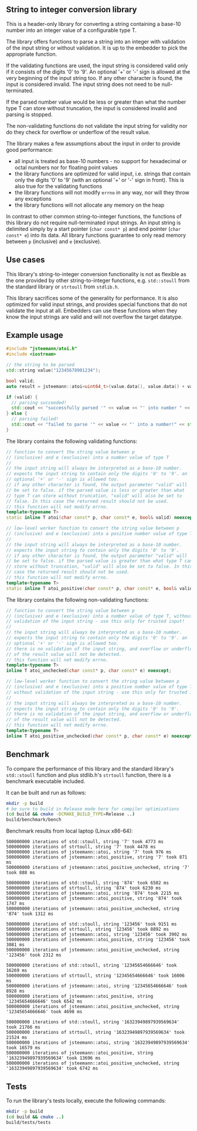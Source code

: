 String to integer conversion library
------------------------------------

This is a header-only library for converting a string containing a
base-10 number into an integer value of a configurable type T.  

The library offers functions to parse a string into an integer with
validation of the input string or without validation. It is up to the
embedder to pick the appropriate function.

If the validating functions are used, the input string is considered 
valid only if it consists of the digits '0' to '9'. An optional '+' 
or '-' sign is allowed at the very beginning of the input string too. 
If any other character is found, the input is considered invalid.
The input string does not need to be null-terminated.

If the parsed number value would be less or greater than what the 
number type T can store without truncation, the input is considered
invalid and parsing is stopped.

The non-validating functions do not validate the input string for
validity nor do they check for overflow or underflow of the result
value.

The library makes a few assumptions about the input in order to provide 
good performance:

* all input is treated as base-10 numbers - no support for hexadecimal
  or octal numbers nor for floating point values
* the library functions are optimized for valid input, i.e. strings that 
  contain only the digits '0' to '9' (with an optional '+' or '-' sign in 
  front). This is also true for the validating functions
* the library functions will not modify `errno` in any way, nor will they
  throw any exceptions
* the library functions will not allocate any memory on the heap

In contrast to other common string-to-integer functions, the functions
of this library do not require null-terminated input strings. An input
string is delimited simply by a start pointer (`char const* p`) and end 
pointer (`char const* e`) into its data. All library functions guarantee
to only read memory between `p` (inclusive) and `e` (exclusive).

Use cases
---------

This library's string-to-integer conversion functionality is not as flexible 
as the one provided by other string-to-integer functions, e.g. `std::stoull`
from the standard library or `strtoull` from `stdlib.h`. 

This library sacrifices some of the generality for performance. It is also 
optimized for valid input strings, and provides special functions that do not 
validate the input at all. Embedders can use these functions when they know
the input strings are valid and will not overflow the target datatype.

Example usage
-------------

```cpp
#include "jsteemann/atoi.h"
#include <iostream>

// the string to be parsed
std::string value("12345678901234");

bool valid;
auto result = jsteemann::atoi<uint64_t>(value.data(), value.data() + value.size(), valid);

if (valid) {
  // parsing succeeded!
  std::cout << "successfully parsed '" << value << "' into number " << result << std::endl;
} else {
  // parsing failed!
  std::cout << "failed to parse '" << value << "' into a number!" << std::endl;
}
```

The library contains the following validating functions:
```cpp
// function to convert the string value between p 
// (inclusive) and e (exclusive) into a number value of type T
//
// the input string will always be interpreted as a base-10 number.
// expects the input string to contain only the digits '0' to '9'. an
// optional '+' or '-' sign is allowed too. 
// if any other character is found, the output parameter "valid" will 
// be set to false. if the parsed value is less or greater than what 
// type T can store without truncation, "valid" will also be set to 
// false. In this case the returned result should not be used.
// this function will not modify errno.
template<typename T>
static inline T atoi(char const* p, char const* e, bool& valid) noexcept;

// low-level worker function to convert the string value between p 
// (inclusive) and e (exclusive) into a positive number value of type T
//
// the input string will always be interpreted as a base-10 number.
// expects the input string to contain only the digits '0' to '9'. 
// if any other character is found, the output parameter "valid" will 
// be set to false. if the parsed value is greater than what type T can
// store without truncation, "valid" will also be set to false. In this
// case the returned result should not be used.
// this function will not modify errno.
template<typename T>
static inline T atoi_positive(char const* p, char const* e, bool& valid) noexcept;
```

The library contains the following non-validating functions:
```cpp
// function to convert the string value between p 
// (inclusive) and e (exclusive) into a number value of type T, without
// validation of the input string - use this only for trusted input!
//
// the input string will always be interpreted as a base-10 number.
// expects the input string to contain only the digits '0' to '9'. an
// optional '+' or '-' sign is allowed too. 
// there is no validation of the input string, and overflow or underflow
// of the result value will not be detected.
// this function will not modify errno.
template<typename T>
inline T atoi_unchecked(char const* p, char const* e) noexcept;

// low-level worker function to convert the string value between p 
// (inclusive) and e (exclusive) into a positive number value of type T,
// without validation of the input string - use this only for trusted input!
//
// the input string will always be interpreted as a base-10 number.
// expects the input string to contain only the digits '0' to '9'. 
// there is no validation of the input string, and overflow or underflow
// of the result value will not be detected.
// this function will not modify errno.
template<typename T>
inline T atoi_positive_unchecked(char const* p, char const* e) noexcept;
```

Benchmark
---------

To compare the performance of this library and the standard library's
`std::stoull` function and plus stdlib.h's `strtoull` function, there is
a benchmark executable included.

It can be built and run as follows:
```bash
mkdir -p build
# be sure to build in Release mode here for compiler optimizations
(cd build && cmake -DCMAKE_BUILD_TYPE=Release ..)
build/benchmark/bench
```

Benchmark results from local laptop (Linux x86-64):
```
500000000 iterations of std::stoull, string '7' took 4773 ms
500000000 iterations of strtoull, string '7' took 4478 ms
500000000 iterations of jsteemann::atoi, string '7' took 976 ms
500000000 iterations of jsteemann::atoi_positive, string '7' took 871 ms
500000000 iterations of jsteemann::atoi_positive_unchecked, string '7' took 888 ms

500000000 iterations of std::stoull, string '874' took 6502 ms
500000000 iterations of strtoull, string '874' took 6230 ms
500000000 iterations of jsteemann::atoi, string '874' took 2215 ms
500000000 iterations of jsteemann::atoi_positive, string '874' took 1747 ms
500000000 iterations of jsteemann::atoi_positive_unchecked, string '874' took 1312 ms

500000000 iterations of std::stoull, string '123456' took 9151 ms
500000000 iterations of strtoull, string '123456' took 8892 ms
500000000 iterations of jsteemann::atoi, string '123456' took 3902 ms
500000000 iterations of jsteemann::atoi_positive, string '123456' took 3081 ms
500000000 iterations of jsteemann::atoi_positive_unchecked, string '123456' took 2312 ms

500000000 iterations of std::stoull, string '12345654666646' took 16269 ms
500000000 iterations of strtoull, string '12345654666646' took 16006 ms
500000000 iterations of jsteemann::atoi, string '12345654666646' took 8928 ms
500000000 iterations of jsteemann::atoi_positive, string '12345654666646' took 6542 ms
500000000 iterations of jsteemann::atoi_positive_unchecked, string '12345654666646' took 4698 ms

500000000 iterations of std::stoull, string '16323949897939569634' took 21766 ms
500000000 iterations of strtoull, string '16323949897939569634' took 21524 ms
500000000 iterations of jsteemann::atoi, string '16323949897939569634' took 16579 ms
500000000 iterations of jsteemann::atoi_positive, string '16323949897939569634' took 13696 ms
500000000 iterations of jsteemann::atoi_positive_unchecked, string '16323949897939569634' took 6742 ms
```

Tests
-----

To run the library's tests locally, execute the following commands:

```bash
mkdir -p build
(cd build && cmake ..)
build/tests/tests
```
